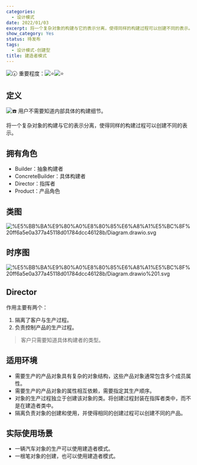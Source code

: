```yaml
---
categories:
  - 设计模式
date: 2022/01/03
excerpt: 将一个复杂对象的构建与它的表示分离，使得同样的构建过程可以创建不同的表示。
show_category: Yes
status: 待发布
tags:
  - 设计模式-创建型
title: 建造者模式
---
```



<aside>

<img class="emoji" draggable="false" alt="🕢" src="https://twemoji.maxcdn.com/v/13.1.0/72x72/1f562.png"/> 重要程度：<img class="emoji" draggable="false" alt="⭐️" src="https://twemoji.maxcdn.com/v/13.1.0/72x72/2b50.png"/><img class="emoji" draggable="false" alt="⭐️" src="https://twemoji.maxcdn.com/v/13.1.0/72x72/2b50.png"/>
</aside>

## **定义**

<aside>

<img class="emoji" draggable="false" alt="☎️" src="https://twemoji.maxcdn.com/v/13.1.0/72x72/260e.png"/> 用户不需要知道内部具体的构建细节。
</aside>

将一个复杂对象的构建与它的表示分离，使得同样的构建过程可以创建不同的表示。

## **拥有角色**

- Builder：抽象构建者
- ConcreteBuilder：具体构建者
- Director：指挥者
- Product：产品角色

## 类图

![%E5%BB%BA%E9%80%A0%E8%80%85%E6%A8%A1%E5%BC%8F%20ff6a5e0a377a45118d01784dcc46128b/Diagram.drawio.svg](/notion_images/c45e1b216832092d058389ff745c650b.svg)

## 时序图

![%E5%BB%BA%E9%80%A0%E8%80%85%E6%A8%A1%E5%BC%8F%20ff6a5e0a377a45118d01784dcc46128b/Diagram.drawio%201.svg](/notion_images/71174968fb745568ce2fbfebaa8942d5.svg)

## **Director**

作用主要有两个：

1. 隔离了客户与生产过程。
2. 负责控制产品的生产过程。

> 客户只需要知道具体构建者的类型。
> 

## 适用环境

- 需要生产的产品对象具有复杂的对象结构，这些产品对象通常包含多个成员属性。
- 需要生产的产品对象的属性相互依赖，需要指定其生产顺序。
- 对象的生产过程独立于创建该对象的类。将创建过程封装在指挥者类中，而不是在建造者类中。
- 隔离负责对象的创建和使用，并使得相同的创建过程可以创建不同的产品。

## 实际使用场景

- 一辆汽车对象的生产可以使用建造者模式。
- 一根笔对象的创建，也可以使用建造者模式。